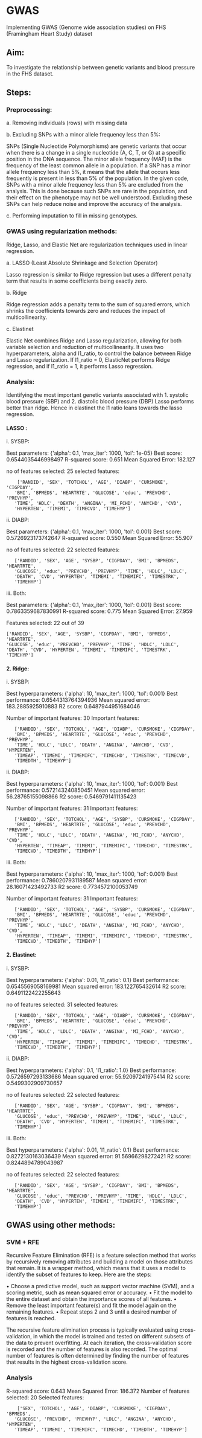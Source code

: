 # GWAS
Implementing GWAS (Genome wide association studies) on FHS (Framingham Heart Study) dataset 

## Aim: 

To investigate the relationship between genetic variants and blood pressure in the FHS dataset.

## Steps:

### Preprocessing:

a. Removing individuals (rows) with missing data

b. Excluding SNPs with a minor allele frequency less than 5%:

SNPs (Single Nucleotide Polymorphisms) are genetic variants that occur when there is a change in a single nucleotide (A, C, T, or G) at a specific position in the DNA sequence. 
The minor allele frequency (MAF) is the frequency of the least common allele in a population. If a SNP has a minor allele frequency less than 5%, it means that the allele that occurs less frequently is present in less than 5% of the population. 
In the given code, SNPs with a minor allele frequency less than 5% are excluded from the analysis. This is done because such SNPs are rare in the population, and their effect on the phenotype may not be well understood. Excluding these SNPs can help reduce noise and improve the accuracy of the analysis.

c. Performing imputation to fill in missing genotypes.

### GWAS using regularization methods:

Ridge, Lasso, and Elastic Net are regularization techniques used in linear regression.

 a. LASSO (Least Absolute Shrinkage and Selection Operator) 

Lasso regression is similar to Ridge regression but uses a different penalty term that results in some coefficients being exactly zero.

 b. Ridge

Ridge regression adds a penalty term to the sum of squared errors, which shrinks the coefficients towards zero and reduces the impact of multicollinearity.

 c. Elastinet

Elastic Net combines Ridge and Lasso regularization, allowing for both variable selection and reduction of multicollinearity. It uses two hyperparameters, alpha and l1_ratio, to control the balance between Ridge and Lasso regularization.
If l1_ratio = 0, ElasticNet performs Ridge regression, and if l1_ratio = 1, it performs Lasso regression.

### Analysis: 

Identifying the most important genetic variants associated with 1. systolic blood pressure (SBP) and 2. diastolic blood pressure (DBP)
Lasso performs better than ridge. Hence in elastinet the l1 ratio leans towards the lasso regression.

#### LASSO : 

i. SYSBP: 

Best parameters:  {'alpha': 0.1, 'max_iter': 1000, 'tol': 1e-05}
Best score:  0.6544035446998497
R-squared score: 0.651
Mean Squared Error: 182.127

no of features selected: 25
selected features:  

        ['RANDID', 'SEX', 'TOTCHOL', 'AGE', 'DIABP', 'CURSMOKE', 'CIGPDAY',
       'BMI', 'BPMEDS', 'HEARTRTE', 'GLUCOSE', 'educ', 'PREVCHD', 'PREVHYP',
       'TIME', 'HDLC', 'DEATH', 'ANGINA', 'MI_FCHD', 'ANYCHD', 'CVD',
       'HYPERTEN', 'TIMEMI', 'TIMECVD', 'TIMEHYP']

ii. DIABP:

Best parameters:  {'alpha': 0.1, 'max_iter': 1000, 'tol': 0.001}
Best score:  0.5726923173742647
R-squared score: 0.550
Mean Squared Error: 55.907

no of features selected: 22
selected features:  

       ['RANDID', 'SEX', 'AGE', 'SYSBP', 'CIGPDAY', 'BMI', 'BPMEDS', 'HEARTRTE',
       'GLUCOSE', 'educ', 'PREVCHD', 'PREVHYP', 'TIME', 'HDLC', 'LDLC',
       'DEATH', 'CVD', 'HYPERTEN', 'TIMEMI', 'TIMEMIFC', 'TIMESTRK',
       'TIMEHYP']

iii. Both:  

Best parameters:  {'alpha': 0.1, 'max_iter': 1000, 'tol': 0.001}
Best score:  0.7863359687830991
R-squared score: 0.775
Mean Squared Error: 27.959

Features selected: 22 out of 39

    ['RANDID', 'SEX', 'AGE', 'SYSBP', 'CIGPDAY', 'BMI', 'BPMEDS', 'HEARTRTE',
    'GLUCOSE', 'educ', 'PREVCHD', 'PREVHYP', 'TIME', 'HDLC', 'LDLC',
    'DEATH', 'CVD', 'HYPERTEN', 'TIMEMI', 'TIMEMIFC', 'TIMESTRK',
    'TIMEHYP']

#### 2. Ridge:

i. SYSBP:

Best hyperparameters:  {'alpha': 10, 'max_iter': 1000, 'tol': 0.001}
Best performance:  0.6544313764394936
Mean squared error:  183.2885925910883
R2 score:  0.6487944951684046

Number of important features:  30
Important features:  

       ['RANDID', 'SEX', 'TOTCHOL', 'AGE', 'DIABP', 'CURSMOKE', 'CIGPDAY',
       'BMI', 'BPMEDS', 'HEARTRTE', 'GLUCOSE', 'educ', 'PREVCHD', 'PREVHYP',
       'TIME', 'HDLC', 'LDLC', 'DEATH', 'ANGINA', 'ANYCHD', 'CVD', 'HYPERTEN',
       'TIMEAP', 'TIMEMI', 'TIMEMIFC', 'TIMECHD', 'TIMESTRK', 'TIMECVD',
       'TIMEDTH', 'TIMEHYP']

ii. DIABP:

Best hyperparameters:  {'alpha': 10, 'max_iter': 1000, 'tol': 0.001}
Best performance:  0.572143240850451
Mean squared error:  56.28765155098866
R2 score:  0.5469791411135423

Number of important features:  31
Important features:  

       ['RANDID', 'SEX', 'TOTCHOL', 'AGE', 'SYSBP', 'CURSMOKE', 'CIGPDAY',
       'BMI', 'BPMEDS', 'HEARTRTE', 'GLUCOSE', 'educ', 'PREVCHD', 'PREVHYP',
       'TIME', 'HDLC', 'LDLC', 'DEATH', 'ANGINA', 'MI_FCHD', 'ANYCHD', 'CVD',
       'HYPERTEN', 'TIMEAP', 'TIMEMI', 'TIMEMIFC', 'TIMECHD', 'TIMESTRK',
       'TIMECVD', 'TIMEDTH', 'TIMEHYP']

iii. Both:

Best hyperparameters:  {'alpha': 10, 'max_iter': 1000, 'tol': 0.001}
Best performance:  0.7860207931189587
Mean squared error:  28.16071423492733
R2 score:  0.7734572100053749

Number of important features:  31
Important features:  

       ['RANDID', 'SEX', 'TOTCHOL', 'AGE', 'SYSBP', 'CURSMOKE', 'CIGPDAY',
       'BMI', 'BPMEDS', 'HEARTRTE', 'GLUCOSE', 'educ', 'PREVCHD', 'PREVHYP',
       'TIME', 'HDLC', 'LDLC', 'DEATH', 'ANGINA', 'MI_FCHD', 'ANYCHD', 'CVD',
       'HYPERTEN', 'TIMEAP', 'TIMEMI', 'TIMEMIFC', 'TIMECHD', 'TIMESTRK',
       'TIMECVD', 'TIMEDTH', 'TIMEHYP']

#### 2. Elastinet:

i. SYSBP:

Best hyperparameters:  {'alpha': 0.01, 'l1_ratio': 0.1}
Best performance:  0.6545569058169981
Mean squared error:  183.122765432614
R2 score:  0.6491122422255643

no of features selected: 31
selected features:  

       ['RANDID', 'SEX', 'TOTCHOL', 'AGE', 'DIABP', 'CURSMOKE', 'CIGPDAY',
       'BMI', 'BPMEDS', 'HEARTRTE', 'GLUCOSE', 'educ', 'PREVCHD', 'PREVHYP',
       'TIME', 'HDLC', 'LDLC', 'DEATH', 'ANGINA', 'MI_FCHD', 'ANYCHD', 'CVD',
       'HYPERTEN', 'TIMEAP', 'TIMEMI', 'TIMEMIFC', 'TIMECHD', 'TIMESTRK',
       'TIMECVD', 'TIMEDTH', 'TIMEHYP']


ii. DIABP:

Best hyperparameters:  {'alpha': 0.1, 'l1_ratio': 1.0}
Best performance:  0.5726597293133686
Mean squared error:  55.92097241975414
R2 score:  0.5499302909730657

no of features selected: 22
selected features: 

       ['RANDID', 'SEX', 'AGE', 'SYSBP', 'CIGPDAY', 'BMI', 'BPMEDS', 'HEARTRTE',
       'GLUCOSE', 'educ', 'PREVCHD', 'PREVHYP', 'TIME', 'HDLC', 'LDLC',
       'DEATH', 'CVD', 'HYPERTEN', 'TIMEMI', 'TIMEMIFC', 'TIMESTRK',
       'TIMEHYP']

iii. Both:

Best hyperparameters:  {'alpha': 0.01, 'l1_ratio': 0.1}
Best performance:  0.8272130163036439
Mean squared error:  91.56966298272421
R2 score:  0.8244894789043987

no of features selected: 22
selected features: 

       ['RANDID', 'SEX', 'AGE', 'SYSBP', 'CIGPDAY', 'BMI', 'BPMEDS', 'HEARTRTE',
       'GLUCOSE', 'educ', 'PREVCHD', 'PREVHYP', 'TIME', 'HDLC', 'LDLC',
       'DEATH', 'CVD', 'HYPERTEN', 'TIMEMI', 'TIMEMIFC', 'TIMESTRK',
       'TIMEHYP']

## GWAS using other methods:

### SVM + RFE

Recursive Feature Elimination (RFE) is a feature selection method that works by recursively removing attributes and building a model on those attributes that remain. It is a wrapper method, which means that it uses a model to identify the subset of features to keep. 
Here are the steps:

•	Choose a predictive model, such as support vector machine (SVM), and a scoring metric, such as mean squared error or accuracy.
•	Fit the model to the entire dataset and obtain the importance scores of all features.
•	Remove the least important feature(s) and fit the model again on the remaining features.
•	Repeat steps 2 and 3 until a desired number of features is reached.

The recursive feature elimination process is typically evaluated using cross-validation, in which the model is trained and tested on different subsets of the data to prevent overfitting. 
At each iteration, the cross-validation score is recorded and the number of features is also recorded. The optimal number of features is often determined by finding the number of features that results in the highest cross-validation score.

### Analysis

R-squared score: 0.643
Mean Squared Error: 186.372
Number of features selected:  20
Selected features: 

        ['SEX', 'TOTCHOL', 'AGE', 'DIABP', 'CURSMOKE', 'CIGPDAY', 'BPMEDS',
       'GLUCOSE', 'PREVCHD', 'PREVHYP', 'LDLC', 'ANGINA', 'ANYCHD', 'HYPERTEN',
       'TIMEAP', 'TIMEMI', 'TIMEMIFC', 'TIMECHD', 'TIMEDTH', 'TIMEHYP']








